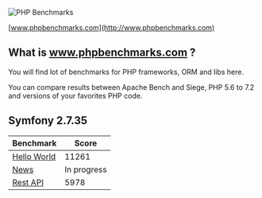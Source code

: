 ![PHP Benchmarks](http://www.phpbenchmarks.com/images/logo_github.png)

[www.phpbenchmarks.com](http://www.phpbenchmarks.com)

## What is www.phpbenchmarks.com ?

You will find lot of benchmarks for PHP frameworks, ORM and libs here.

You can compare results between Apache Bench and Siege, PHP 5.6 to 7.2 and versions of your favorites PHP code.

## Symfony 2.7.35

Benchmark | Score
--------- | ------
[Hello World](http://www.phpbenchmarks.com/en/benchmark/apache-bench/php-7.1/symfony-2.7.html) | 11261
[News](http://www.phpbenchmarks.com/en/benchmark/apache-bench/php-7.1/symfony-2.7.html) | In progress
[Rest API](http://www.phpbenchmarks.com/en/benchmark/apache-bench/php-7.1/symfony-2.7.html) | 5978
